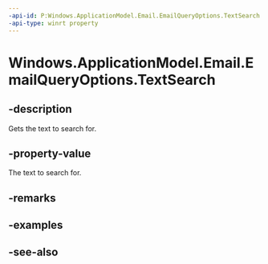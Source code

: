 ----api-id: P:Windows.ApplicationModel.Email.EmailQueryOptions.TextSearch
-api-type: winrt property
---<!-- Property syntaxpublic Windows.ApplicationModel.Email.EmailQueryTextSearch TextSearch { get; }--># Windows.ApplicationModel.Email.EmailQueryOptions.TextSearch## -descriptionGets the text to search for.## -property-valueThe text to search for.## -remarks## -examples## -see-also